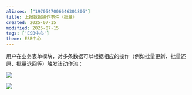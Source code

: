 ```yaml
---
aliases: ["1970547006646301806"]
title: 上报数据操作事件（批量）
created: 2025-07-15
modified: 2025-07-15
tags: ['ESB中心']
theme: ESB中心
---
```


用户在业务表单模块，对多条数据可以根据相应的操作（例如批量更新、批量还原、批量退回等）触发该动作流：

![](84415e9d3c7d85577b2780a8f8fde205.jpg)

![](a9b9fc7debd569cba0ad9566e131a18b.jpg)